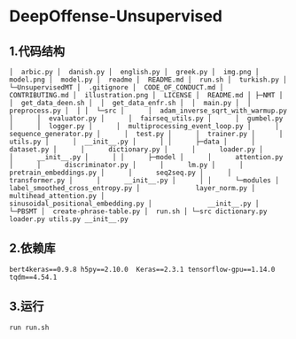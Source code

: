 # DeepOffense-Unsupervised




## 1.代码结构

`│  arbic.py
│  danish.py
│  english.py
│  greek.py
│  img.png
│  model.png
│  model.py
│  readme
│  README.md
│  run.sh
│  turkish.py
│
└─UnsupervisedMT
    │  .gitignore
    │  CODE_OF_CONDUCT.md
    │  CONTRIBUTING.md
    │  illustration.png
    │  LICENSE
    │  README.md
    │
    ├─NMT
    │  │  get_data_deen.sh
    │  │  get_data_enfr.sh
    │  │  main.py
    │  │  preprocess.py
    │  │
    │  └─src
    │      │  adam_inverse_sqrt_with_warmup.py
    │      │  evaluator.py
    │      │  fairseq_utils.py
    │      │  gumbel.py
    │      │  logger.py
    │      │  multiprocessing_event_loop.py
    │      │  sequence_generator.py
    │      │  test.py
    │      │  trainer.py
    │      │  utils.py
    │      │  __init__.py
    │      │
    │      ├─data
    │      │      dataset.py
    │      │      dictionary.py
    │      │      loader.py
    │      │      __init__.py
    │      │
    │      ├─model
    │      │      attention.py
    │      │      discriminator.py
    │      │      lm.py
    │      │      pretrain_embeddings.py
    │      │      seq2seq.py
    │      │      transformer.py
    │      │      __init__.py
    │      │
    │      └─modules
    │              label_smoothed_cross_entropy.py
    │              layer_norm.py
    │              multihead_attention.py
    │              sinusoidal_positional_embedding.py
    │              __init__.py
    │
    └─PBSMT
        │  create-phrase-table.py
        │  run.sh
        │
        └─src
                dictionary.py
                loader.py
                utils.py
                __init__.py`

## 2.依赖库
`
bert4keras==0.9.8
 h5py==2.10.0 
 Keras==2.3.1
 tensorflow-gpu==1.14.0
 tqdm==4.54.1
`

## 3.运行

`run run.sh`